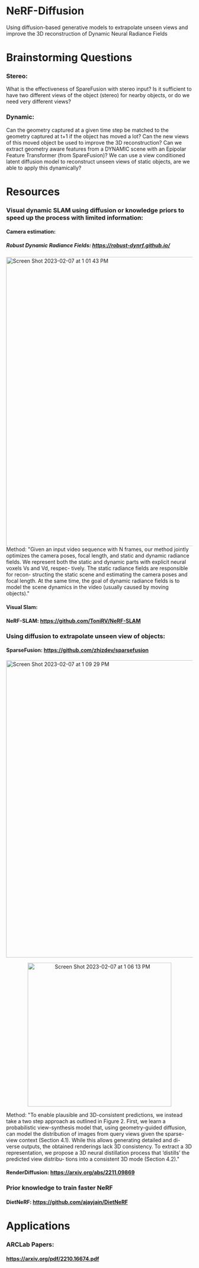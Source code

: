 # NeRF-Diffusion
Using diffusion-based generative models to extrapolate unseen views and improve the 3D reconstruction of Dynamic Neural Radiance Fields


# Brainstorming Questions

### Stereo: 

What is the effectiveness of SpareFusion with stereo input? Is it sufficient to have two different views of the object (stereo) for nearby objects, or do we need very different views? 

### Dynamic: 

Can the geometry captured at a given time step be matched to the geometry captured at t+1 if the object has moved a lot? Can the new views of this moved object be used to improve the 3D reconstruction?
Can we extract geometry aware features from a DYNAMIC scene with an Epipolar Feature Transformer (from SpareFusion)? We can use a view conditioned latent diffusion model to reconstruct unseen views of static objects, are we able to apply this dynamically? 

# Resources
### Visual dynamic SLAM using diffusion or knowledge priors to speed up the process with limited information:
#### Camera estimation:
  ##### Robust Dynamic Radiance Fields: https://robust-dynrf.github.io/
  <img width="780" alt="Screen Shot 2023-02-07 at 1 01 43 PM" src="https://user-images.githubusercontent.com/49171243/217328359-87d0886f-407c-4bbf-8adc-26dfcc636518.png">
  Method: "Given an input video sequence with N frames, our method jointly optimizes the camera poses, focal length, and static and dynamic radiance fields. We represent both the static and dynamic parts with explicit neural voxels Vs and Vd, respec- tively. The static radiance fields are responsible for recon- structing the static scene and estimating the camera poses and focal length. At the same time, the goal of dynamic radiance fields is to model the scene dynamics in the video (usually caused by moving objects)."

#### Visual Slam:
  #### NeRF-SLAM: https://github.com/ToniRV/NeRF-SLAM

### Using diffusion to extrapolate unseen view of objects:       
#### SparseFusion: https://github.com/zhizdev/sparsefusion
<img width="802" alt="Screen Shot 2023-02-07 at 1 09 29 PM" src="https://user-images.githubusercontent.com/49171243/217329833-bb0ba85d-c084-4fd0-a0fb-72698264ad70.png">
<p align="center">
<img width="388" alt="Screen Shot 2023-02-07 at 1 06 13 PM" src="https://user-images.githubusercontent.com/49171243/217329186-5c12eff2-4790-470f-945e-616f576e0af0.png">
</p>

Method: 
"To enable plausible and 3D-consistent predictions, we instead take a two step approach as outlined in Figure 2. First, we learn a probabilistic view-synthesis model that, using geometry-guided diffusion, can model the distribution of images from query views given the sparse-view context (Section 4.1). While this allows generating detailed and di- verse outputs, the obtained renderings lack 3D consistency. To extract a 3D representation, we propose a 3D neural distillation process that ‘distills’ the predicted view distribu- tions into a consistent 3D mode (Section 4.2)."

#### RenderDiffusion: https://arxiv.org/abs/2211.09869

### Prior knowledge to train faster NeRF
  #### DietNeRF: https://github.com/ajayjain/DietNeRF

# Applications 
### ARCLab Papers:
#### https://arxiv.org/pdf/2210.16674.pdf
